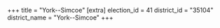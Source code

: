 +++
title = "York--Simcoe"
[extra]
election_id = 41
district_id = "35104"
district_name = "York--Simcoe"
+++
